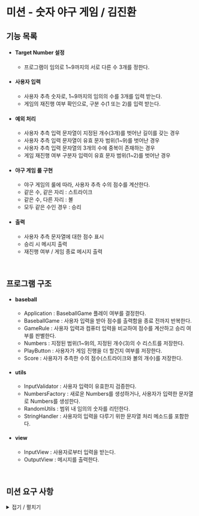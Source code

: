 # 미션 - 숫자 야구 게임 / 김진환

## 기능 목록

- #### Target Number 설정
    - 프로그램이 임의로 1~9까지의 서로 다른 수 3개를 정한다.

- #### 사용자 입력
    - 사용자 추측 숫자로, 1~9까지의 임의의 수를 3개를 입력 받는다.
    - 게임의 재진행 여부 확인으로, 구분 수(1 또는 2)를 입력 받는다. 

- #### 예외 처리
    - 사용자 추측 입력 문자열이 지정된 개수(3개)를 벗어난 길이를 갖는 경우 
    - 사용자 추측 입력 문자열이 유효 문자 범위(1~9)를 벗어난 경우
    - 사용자 추측 입력 문자열의 3개의 수에 중복이 존재하는 경우
    - 게임 재진행 여부 구분자 입력이 유효 문자 범위(1~2)를 벗어난 경우
    
- #### 야구 게임 룰 구현
    - 야구 게임의 룰에 따라, 사용자 추측 수의 점수를 계산한다.
    - 같은 수, 같은 자리 : 스트라이크
    - 같은 수, 다른 자리 : 볼
    - 모두 같은 수인 경우 : 승리
    
- #### 출력
    - 사용자 추측 문자열에 대한 점수 표시
    - 승리 시 메시지 출력
    - 재진행 여부 / 게임 종료 메시지 출력
   
<br>

## 프로그램 구조

- #### baseball
    - Application : BaseballGame 플레이 여부를 결정한다. 
    - BaseballGame : 사용자 입력을 받아 점수를 출력함을 종료 전까지 반복한다.
    - GameRule : 사용자 입력과 컴퓨터 입력을 비교하여 점수를 계산하고 승리 여부를 판별한다.
    - Numbers : 지정된 범위(1~9)의, 지정된 개수(3)의 수 리스트를 저장한다.
    - PlayButton : 사용자가 게임 진행을 더 할건지 여부를 저장한다.
    - Score : 사용자가 추측한 수의 점수(스트라이크와 볼의 개수)를 저장한다.
    
- #### utils
    - InputValidator : 사용자 입력이 유효한지 검증한다.
    - NumbersFactory : 새로운 Numbers를 생성하거나, 사용자가 입력한 문자열로 Numbers를 생성한다.
    - RandomUtils : 범위 내 임의의 숫자를 리턴한다.
    - StringHandler : 사용자의 입력을 다루기 위한 문자열 처리 메소드를 포함한다.
    
- #### view
    - InputView : 사용자로부터 입력을 받는다.
    - OutputView : 메시지를 출력한다.
    
<br>

## 미션 요구 사항

<details>
<summary> 접기 / 펼치기 </summary>
  
## 기능 요구사항

- 이 게임은 프로그램이 1에서 9까지 서로 다른 임의의 수 3개를 정하고 이를 플레이어가 맞추는 게임이다.
- 정답을 맞추기 위해 3자리수를 입력하고 힌트를 받는다.
- 힌트는 야구용어인 볼과 스트라이크로 받는데, 같은 자리에 같은 숫자가 있는 경우를 `스트라이크`, 다른 자리에 숫자가 있는 경우를 `볼`로 정한다.
- 같은 숫자가 하나도 없는 경우 힌트로 `낫싱`을 받는다.
  - 예시) 상대방(컴퓨터)의 수가 425일 때, 123을 제시한 경우: 1스트라이크, 456을 제시한 경우: 1볼 1스트라이크, 789를 제시한 경우: 낫싱
- 3자리 숫자가 정답과 같은 경우 게임이 종료된다.
- 게임을 종료한 후 게임을 다시 시작하거나 완전히 종료할 수 있다.
- 아래의 프로그래밍 실행 결과 예시와 동일하게 입력과 출력이 이루어져야 한다.

<br>

## ✍🏻 입출력 요구사항
### ⌨️ 입력
- 3자리의 수
- 게임이 끝난 경우 재시작/종료를 구분하는 1과 2 중 하나의 수

### 🖥 출력
- 입력한 수에 대한 결과를 볼, 스트라이크 갯수로 표시
```
1볼 1스트라이크
```
- 하나도 없는 경우 
```
낫싱
```
- 3개의 숫자를 모두 맞힐 경우
```
3스트라이크
3개의 숫자를 모두 맞히셨습니다! 게임 종료
```

### 💻 프로그래밍 실행 결과 예시
```
숫자를 입력해주세요 : 123
1볼 1스트라이크
숫자를 입력해주세요 : 145
1볼
숫자를 입력해주세요 : 671
2볼
숫자를 입력해주세요 : 216
1스트라이크
숫자를 입력해주세요 : 713
3스트라이크
3개의 숫자를 모두 맞히셨습니다! 게임 종료
게임을 새로 시작하려면 1, 종료하려면 2를 입력하세요.
1
숫자를 입력해주세요 : 123
1볼 1스트라이크
… 
```

<br>

## 🎱 프로그래밍 요구사항
- 자바 코드 컨벤션을 지키면서 프로그래밍한다.
  - 기본적으로 [Google Java Style Guide](https://google.github.io/styleguide/javaguide.html)을 원칙으로 한다.
  - 단, 들여쓰기는 '2 spaces'가 아닌 '4 spaces'로 한다.
- indent(인덴트, 들여쓰기) depth를 3이 넘지 않도록 구현한다. 2까지만 허용한다.
  - 예를 들어 while문 안에 if문이 있으면 들여쓰기는 2이다.
  - 힌트: indent(인덴트, 들여쓰기) depth를 줄이는 좋은 방법은 함수(또는 메소드)를 분리하면 된다.
- 3항 연산자를 쓰지 않는다.
- 함수(또는 메소드)가 한 가지 일만 하도록 최대한 작게 만들어라.
- System.exit 메소드를 사용하지 않는다.
- 비정상적 입력에 대해서는 IllegalArgumentException을 발생시킨다.

### 프로그래밍 요구사항 - Application
- Application 클래스를 활용해 구현해야 한다.
- Application의 패키지 구조와 구현은 변경하지 않는다.
- `final Scanner scanner = new Scanner(System.in);`는 변경하지 않는다.
- `// TODO 구현 진행` 이 후 부터 구현한다.

```java
public class Application {
    public static void main(String[] args) {
        final Scanner scanner = new Scanner(System.in);
        // TODO 구현 진행
    }
}
```

### 프로그래밍 요구사항 - RandomUtils
- RandomUtils 클래스를 활용해 랜덤 기능을 구현해야 한다.
- RandomUtils의 패키지 구조와 구현은 변경하지 않는다.

```java
private static final Random RANDOM = new Random();
    private RandomUtils() {
    }
    public static int nextInt(final int startInclusive, final int endInclusive) {
    ...
```

<br>

## 📈 진행 요구사항
- 미션은 [java-baseball-precourse 저장소](https://github.com/woowacourse/java-baseball-precourse) 를 fork/clone해 시작한다.
- 기능을 구현하기 전에 java-baseball-precourse/README.md 파일에 구현할 기능 목록을 정리해 추가한다.
- git의 commit 단위는 앞 단계에서 README.md 파일에 정리한 기능 목록 단위로 추가한다.
  - [AngularJS Commit Message Conventions](https://gist.github.com/stephenparish/9941e89d80e2bc58a153) 참고해 commit log를 남긴다.
- [프리코스 과제 제출 문서](https://github.com/woowacourse/woowacourse-docs/tree/master/precourse) 절차를 따라 미션을 제출한다.

<br>

## 📝 License

This project is [MIT](https://github.com/woowacourse/java-baseball-precourse/blob/master/LICENSE) licensed.

</details>
